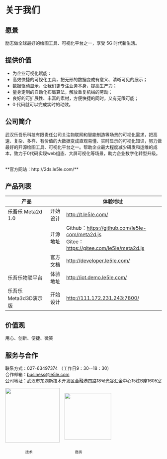 # 关于我们

## 愿景

励志做全球最好的绘图工具、可视化平台之一，享受 5G 时代新生活。

## 提供价值

* 为企业可视化赋能：
* 高效快捷的可视化工具，把无形的数据变成有意义、清晰可见的展示；
* 数据驱动显示，让我们更专注业务本身，提高生产力；
* 量身定制的自动化布局算法，解放重复机械的劳动；
* 良好的可扩展性、丰富的素材，方便快捷的同时，又有无限可能；
* 0 代码就可以完成实时的动效。

## 公司简介

武汉乐吾乐科技有限责任公司关注物联网和智能制造等场景的可视化需求，把高速、复杂、多样、有价值的大数据变成直观易懂、实时显示的可视化知识，努力做最好的开源绘图工具、可视化平台之一。帮助企业最大程度减少研发和运维的成本，致力于0代码实现web组态、大屏可视化等场景，助力企业数字化转型升级。

<br>  
**官方网站：http://2ds.le5le.com/**
<br>  

## 产品列表

| 产品 |         | 体验地址 |  
| ---- | ------------ | ---- | 
| 乐吾乐 Meta2d 1.0    | 开始设计     | http://t.le5le.com/  | 
|     | 开源地址       | Github：https://github.com/le5le-com/meta2d.js  <br/>  Gitee：  https://gitee.com/le5le/meta2d.js| 
|    | 官方文档         | http://developer.le5le.com/  | 
| 乐吾乐物联平台   | 体验地址       | http://iot.demo.le5le.com/| 
| 乐吾乐 Meta3d3D演示版    |开始设计 | http://111.172.231.243:7800/   |  

## 价值观

用心、创新、便捷、微笑

## 服务与合作

联系方式：027-63497374 （工作日9：30--18：30）
<br>
合作邮箱：business@le5le.com
<br>
公司地址：武汉市东湖新技术开发区金融港四路18号光谷汇金中心15栋B座1605室
<br>

<div style="display:flex; justify-content:">
<img style="height:175px; " src="http://2ds.le5le.com/img/bin_wechat.9366bba6.jpg" >

<img style="height:150px; margin: 16px" src="http://2ds.le5le.com/assets/img/%E5%95%86%E5%8A%A1%E5%92%A8%E8%AF%A2%E4%BA%8C%E7%BB%B4%E7%A0%81.png" >

</div>
   
             技术                   商务           
